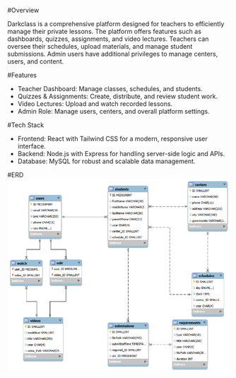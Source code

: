 #Overview

Darkclass is a comprehensive platform designed for teachers to efficiently manage their private lessons.
The platform offers features such as dashboards, quizzes, assignments, and video lectures.
Teachers can oversee their schedules, upload materials, and manage student submissions.
Admin users have additional privileges to manage centers, users, and content.

#Features
- Teacher Dashboard: Manage classes, schedules, and students.
- Quizzes & Assignments: Create, distribute, and review student work.
- Video Lectures: Upload and watch recorded lessons.
- Admin Role: Manage users, centers, and overall platform settings.

#Tech Stack

- Frontend: React with Tailwind CSS for a modern, responsive user interface.
- Backend: Node.js with Express for handling server-side logic and APIs.
- Database: MySQL for robust and scalable data management.

#ERD
![Image_Alt](https://github.com/MohanedM7md/GeoAcademy/blob/main/ERD.png?raw=true)
